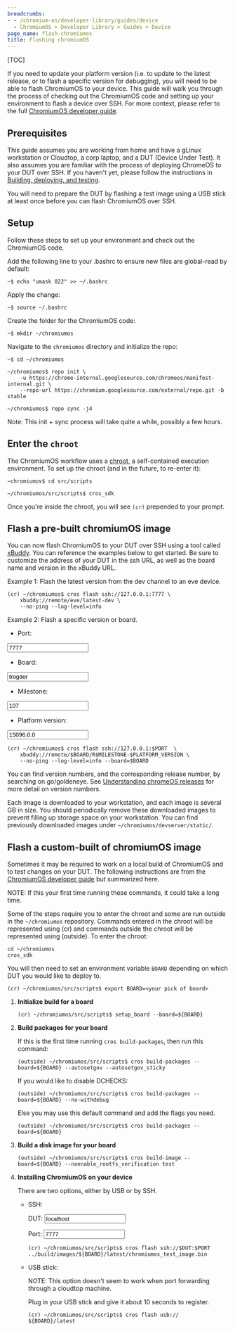 ```yaml
---
breadcrumbs:
- - /chromium-os/developer-library/guides/device
  - ChromiumOS > Developer Library > Guides > Device
page_name: flash-chromiumos
title: Flashing chromiumOS
---
```


[TOC]

If you need to update your platform version (i.e. to update to the latest
release, or to flash a specific version for debugging), you will need to be able
to flash ChromiumOS to your device. This guide will walk you through the
process of checking out the ChromiumOS code and setting up your environment to
flash a device over SSH. For more context, please refer to the full
[ChromiumOS developer guide](https://www.chromium.org/chromium-os/developer-library/guides/development/developer-guide).

## Prerequisites

This guide assumes you are working from home and have a gLinux workstation or
Cloudtop, a corp laptop, and a DUT (Device Under Test). It also assumes you are
familiar with the process of deploying ChromeOS to your DUT over SSH. If you
haven't yet, please follow the instructions in
[Building, deploying, and testing](https://g3doc.corp.google.com/chrome/chromeos/system_services_team/dev_instructions/g3doc/developing.md).

You will need to prepare the DUT by flashing a test image using a USB stick at
least once before you can flash ChromiumOS over SSH.

## Setup

Follow these steps to set up your environment and check out the ChromiumOS
code.

Add the following line to your .bashrc to ensure new files are global-read by
default:

```shell
~$ echo "umask 022" >> ~/.bashrc
```

Apply the change:

```shell
~$ source ~/.bashrc
```

Create the folder for the ChromiumOS code:

```shell
~$ mkdir ~/chromiumos
```

Navigate to the `chromiumos` directory and initialize the repo:

```shell
~$ cd ~/chromiumos
```

```shell
~/chromiumos$ repo init \
    -u https://chrome-internal.googlesource.com/chromeos/manifest-internal.git \
    --repo-url https://chromium.googlesource.com/external/repo.git -b stable
```

```shell
~/chromiumos$ repo sync -j4
```

Note: This init + sync process will take quite a while, possibly a few hours.

## Enter the `chroot`

The ChromiumOS workflow uses a [chroot](https://en.wikipedia.org/wiki/Chroot),
a self-contained execution environment. To set up the chroot (and in the future,
to re-enter it):

```shell
~chromiumos$ cd src/scripts
```

```shell
~/chromiumos/src/scripts$ cros_sdk
```

Once you're inside the chroot, you will see `(cr)` prepended to your prompt.

## Flash a pre-built chromiumOS image

You can now flash ChromiumOS to your DUT over SSH using a tool called
[xBuddy](https://www.chromium.org/chromium-os/developer-library/reference/tools/xbuddy).
You can reference the examples below to get started. Be sure to customize the
address of your DUT in the ssh URL, as well as the board name and version in the
xBuddy URL.

Example 1: Flash the latest version from the dev channel to an eve device.

```shell
(cr) ~/chromiumos$ cros flash ssh://127.0.0.1:7777 \
    xbuddy://remote/eve/latest-dev \
    --no-ping --log-level=info
```

Example 2: Flash a specific version or board.

* Port:
<input type="text" class="g3doc-ext-placeholder" placeholder="$PORT" value="7777">

* Board:
<input type="text" class="g3doc-ext-placeholder" placeholder="$BOARD" value="trogdor">

* Milestone:
<input type="text" class="g3doc-ext-placeholder" placeholder="$MILESTONE" value="107">

* Platform version:
<input type="text" class="g3doc-ext-placeholder" placeholder="$PLATFORM_VERSION" value="15096.0.0">

```shell
(cr) ~/chromiumos$ cros flash ssh://127.0.0.1:$PORT  \
    xbuddy://remote/$BOARD/R$MILESTONE-$PLATFORM_VERSION \
    --no-ping --log-level=info --board=$BOARD
```

You can find version numbers, and the corresponding release number, by searching
on go/goldeneye. See
[Understanding chromeOS releases](understanding_releases.md) for more detail on
version numbers.

Each image is downloaded to your workstation, and each image is several GB in
size. You should periodically remove these downloaded images to prevent filling
up storage space on your workstation. You can find previously downloaded images
under `~/chromiumos/devserver/static/`.

## Flash a custom-built of chromiumOS image

Sometimes it may be required to work on a local build of ChromiumOS and to test
changes on your DUT. The following instructions are from the
[ChromiumOS developer guide](https://www.chromium.org/chromium-os/developer-library/guides/development/developer-guide)
but summarized here.

NOTE: If this your first time running these commands, it could take a long time.

Some of the steps require you to enter the chroot and some are run outside in
the `~/chromiumos` repository. Commands entered in the chroot will be
represented using (cr) and commands outside the chroot will be represented using
(outside). To enter the chroot:

```shell
cd ~/chromiumos
cros_sdk
```

You will then need to set an environment variable `BOARD` depending on which DUT
you would like to deploy to.

```shell
(cr) ~/chromiumos/src/scripts$ export BOARD=<your pick of board>
```

1.  **Initialize build for a board**

    ```shell
    (cr) ~/chromiumos/src/scripts$ setup_board --board=${BOARD}
    ```

2.  **Build packages for your board**

    If this is the first time running `cros build-packages`, then run this
    command:

    ```shell
    (outside) ~/chromiumos/src/scripts$ cros build-packages --board=${BOARD} --autosetgov --autosetgov_sticky
    ```

    If you would like to disable DCHECKS:

    ```shell
    (outside) ~/chromiumos/src/scripts$ cros build-packages --board=${BOARD} --no-withdebug
    ```

    Else you may use this default command and add the flags you need.

    ```shell
    (outside) ~/chromiumos/src/scripts$ cros build-packages --board=${BOARD}
    ```

3.  **Build a disk image for your board**

    ```shell
    (outside) ~/chromiumos/src/scripts$ cros build-image --board=${BOARD} --noenable_rootfs_verification test
    ```

4.  **Installing ChromiumOS on your device**

    There are two options, either by USB or by SSH.

    *   SSH:

        DUT:
        <input type="text" class="g3doc-ext-placeholder" placeholder="$DUT" value="localhost">

        Port:
        <input type="text" class="g3doc-ext-placeholder" placeholder="$PORT" value="7777">

        ```shell
        (cr) ~/chromiumos/src/scripts$ cros flash ssh://$DUT:$PORT ../build/images/${BOARD}/latest/chromiumos_test_image.bin
        ```

    *   USB stick:

        NOTE: This option doesn't seem to work when port forwarding through a
        cloudtop machine.

        Plug in your USB stick and give it about 10 seconds to register.

        ```shell
        (cr) ~/chromiumos/src/scripts$ cros flash usb:// ${BOARD}/latest
        ```


